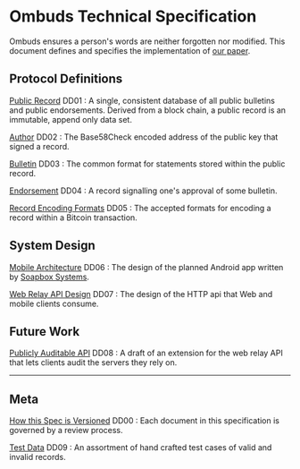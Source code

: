 Ombuds Technical Specification
==============================
Ombuds ensures a person's words are neither forgotten nor modified.
This document defines and specifies the implementation of [our paper](/research/).

Protocol Definitions
--------------------
[Public Record](public-record) DD01
:   A single, consistent database of all public bulletins and public endorsements. Derived from a block chain, a public record is an immutable, append only data set.

[Author](author) DD02
:   The Base58Check encoded address of the public key that signed a record.

[Bulletin](bulletin) DD03
:   The common format for statements stored within the public record.

[Endorsement](endorsement) DD04
:   A record signalling one's approval of some bulletin.

[Record Encoding Formats](encode-formats) DD05
:   The accepted formats for encoding a record within a Bitcoin transaction.

System Design
-------------

[Mobile Architecture](mobile-arch) DD06
:   The design of the planned Android app written by [Soapbox Systems](http://soapbox.systems).

[Web Relay API Design](web-relay-api) DD07
:   The design of the HTTP api that Web and mobile clients consume.

Future Work
-----------

[Publicly Auditable API](audit-api-exten) DD08
:   A draft of an extension for the web relay API that lets clients audit the servers they rely on.

---------------------

Meta
----

[How this Spec is Versioned](versions) DD00
:   Each document in this specification is governed by a review process.

[Test Data](test-data) DD09
:   An assortment of hand crafted test cases of valid and invalid records.
